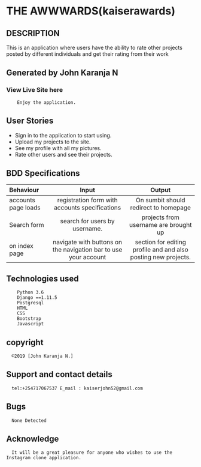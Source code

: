 # THE AWWWARDS(kaiserawards)

## DESCRIPTION

 This is an application where users have the ability to rate other projects posted by different individuals and get their rating from their work

## Generated by John Karanja N

### View Live Site here 

        Enjoy the application.
        

## User Stories
* Sign in to the application to start using.
* Upload my projects to the site.
* See my profile with all my pictures.
* Rate other users and see their projects.

## BDD Specifications

| Behaviour      |          Input           |                                 Output                                  |
| :------------- | :----------------------: | :---------------------------------------------------------------------: |
| accounts page loads | registration form with accounts specifications |                        On sumbit should redirect to homepage                        |
| Search form | search for users by username.|              projects from username are brought up           |
| on index page  | navigate with buttons on the navigation bar to use your account  | section for editing profile and and also posting new projects. |
           






## Technologies used

        Python 3.6
        Django ==1.11.5
        Postgresql
        HTML
        CSS
        Bootstrap
        Javascript


## copyright

      ©2019 [John Karanja N.]

## Support and contact details

      tel:+254717067537 E_mail : kaiserjohn52@gmail.com

## Bugs

      None Detected



## Acknowledge

      It will be a great pleasure for anyone who wishes to use the Instagram clone application.